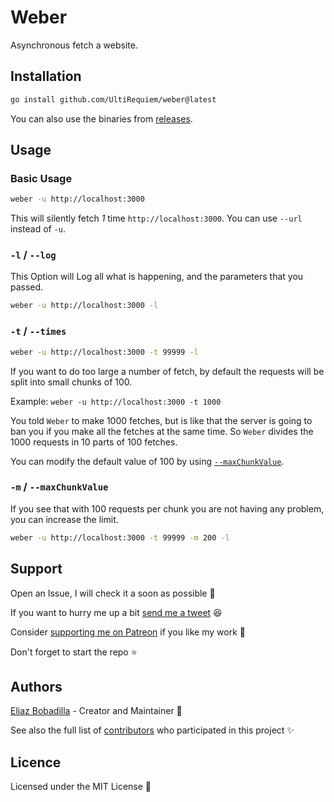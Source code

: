 # Weber

Asynchronous fetch a website.

## Installation

```sh
go install github.com/UltiRequiem/weber@latest
```

You can also use the binaries from
[releases](https://github.com/UltiRequiem/yamlfmt/releases).

## Usage

### Basic Usage

```sh
weber -u http://localhost:3000
```

This will silently fetch _1_ time `http://localhost:3000`. You can use `--url`
instead of `-u`.

### `-l` / `--log`

This Option will Log all what is happening, and the parameters that you passed.

```sh
weber -u http://localhost:3000 -l
```

### `-t` / `--times`

```sh
weber -u http://localhost:3000 -t 99999 -l
```

If you want to do too large a number of fetch, by default the requests will be
split into small chunks of 100.

Example: `weber -u http://localhost:3000 -t 1000`

You told `Weber` to make 1000 fetches, but is like that the server is going to
ban you if you make all the fetches at the same time. So `Weber` divides the
1000 requests in 10 parts of 100 fetches.

You can modify the default value of 100 by using
[`--maxChunkValue`](#-m----maxchunkvalue).

### `-m` / `--maxChunkValue`

If you see that with 100 requests per chunk you are not having any problem, you
can increase the limit.

```sh
weber -u http://localhost:3000 -t 99999 -m 200 -l
```

## Support

Open an Issue, I will check it a soon as possible 👀

If you want to hurry me up a bit
[send me a tweet](https://twitter.com/UltiRequiem) 😆

Consider [supporting me on Patreon](https://patreon.com/UltiRequiem) if you like
my work 🙏

Don't forget to start the repo ⭐

## Authors

[Eliaz Bobadilla](https://ultirequiem.com) - Creator and Maintainer 💪

See also the full list of
[contributors](https://github.com/UltiRequiem/REPO/contributors) who
participated in this project ✨

## Licence

Licensed under the MIT License 📄
